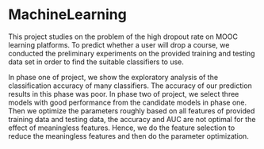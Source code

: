 # MachineLearning

This project studies on the problem of the high dropout rate on MOOC learning platforms. To predict whether a user will drop a course, we conducted the preliminary experiments on the provided training and testing data set in order to find the suitable classifiers to use.

In phase one of project, we show the exploratory analysis of the classification accuracy of many classifiers. The accuracy of our prediction results in this phase was poor. In phase two of project, we select three models with good performance from the candidate models in phase one. Then we optimize the parameters roughly based on all features of provided training data and testing data, the accuracy and AUC are not optimal for the effect of meaningless features. Hence, we do the feature selection to reduce the meaningless features and then do the parameter optimization.
